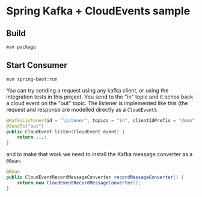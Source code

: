 # Spring Kafka + CloudEvents sample

## Build

```shell
mvn package
```

## Start Consumer

```shell
mvn spring-boot:run
```

You can try sending a request using any kafka client, or using the integration tests in this project. You send to the "in" topic and it echos back a cloud event on the "out" topic. The listener is implemented like this (the request and response are modelled directly as a `CloudEvent`):

```java
@KafkaListener(id = "listener", topics = "in", clientIdPrefix = "demo")
@SendTo("out")
public CloudEvent listen(CloudEvent event) {
    return ...;
}
```

and to make that work we need to install the Kafka message converter as a `@Bean`:

```java
@Bean
public CloudEventRecordMessageConverter recordMessageConverter() {
    return new CloudEventRecordMessageConverter();
}
```
